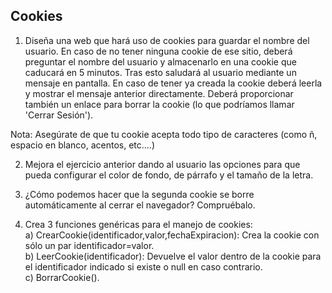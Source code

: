 ## Cookies

1) Diseña una web que hará uso de cookies para guardar el nombre del usuario. En
caso de no tener ninguna cookie de ese sitio, deberá preguntar el nombre del
usuario y almacenarlo en una cookie que caducará en 5 minutos. Tras esto
saludará al usuario mediante un mensaje en pantalla. En caso de tener ya creada
la cookie deberá leerla y mostrar el mensaje anterior directamente. Deberá
proporcionar también un enlace para borrar la cookie (lo que podríamos llamar
'Cerrar Sesión').  
  
Nota: Asegúrate de que tu cookie acepta todo tipo de caracteres (como ñ, espacio
en blanco, acentos, etc....)  
  
2) Mejora el ejercicio anterior dando al usuario las opciones para que pueda
configurar el color de fondo, de párrafo y el tamaño de la letra.  
  
3) ¿Cómo podemos hacer que la segunda cookie se borre automáticamente al cerrar
el navegador? Compruébalo.  
  
4) Crea 3 funciones genéricas para el manejo de cookies:  
    a) CrearCookie(identificador,valor,fechaExpiracion): Crea la cookie con sólo
un par identificador=valor.  
    b) LeerCookie(identificador): Devuelve el valor dentro de la cookie para el
identificador indicado si existe o null en caso contrario.  
    c) BorrarCookie().